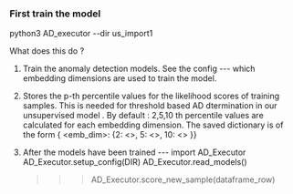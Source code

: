 ### First train the model

python3  AD_executor --dir us_import1

What does this do ?
1. Train the anomaly detection models. See the config --- which embedding dimensions are used to train the model.                        
2. Stores the p-th percentile values for the likelihood scores of training samples. This is needed for threshold based AD dtermination in our unsupervised model . By default : 2,5,10 th percentile values are calculated for each embedding dimension.
The saved dictionary is of the form  { <emb_dim>:  {2: <>, 5: <>, 10: <> }}                     
3. After the models have been trained ---
    import AD_Executor
    AD_Executor.setup_config(DIR)
    AD_Executor.read_models()
    
    >>> AD_Executor.score_new_sample(dataframe_row)



